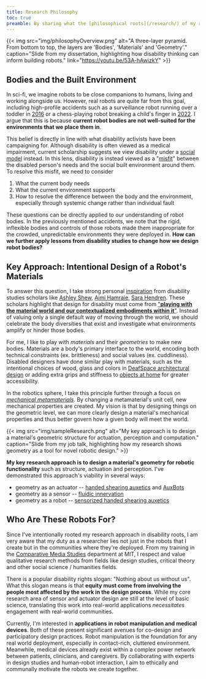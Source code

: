 ```yaml
---
title: Research Philosophy
toc: true
preamble: By sharing what the [philosophical roots](/research/) of my research are, I hope to give a sense of what motivates me and what questions I like to ask. These are the longstanding questions that I would like to explore through [my lab](https://merge-lab.github.io/research/).
---
```


{{< img src="img/philosophyOverview.png" alt="A three-layer pyramid. From bottom to top, the layers are 'Bodies', 'Materials' and 'Geometry'."  caption="Slide from my dissertation, highlighting how disability thinking can inform building robots." link="https://youtu.be/53A-hAwizkY" >}}

## Bodies and the Built Environment
In sci-fi, we imagine robots to be close companions to humans, living and working alongside us. However, real robots are quite far from this goal, including high-profile accidents such as a surveillance robot running over a toddler in [2016](https://www.nbcnews.com/business/business-news/security-robots-expand-across-u-s-few-tangible-results-n1272421) or a chess-playing robot breaking a child's finger in [2022](https://www.theguardian.com/sport/2022/jul/24/chess-robot-grabs-and-breaks-finger-of-seven-year-old-opponent-moscow). I argue that this is because **current robot bodies are not well-suited for the environments that we place them in**.

This belief is directly in line with what disability activists have been campaigning for. Although disability is often viewed as a medical impairment, current scholarship suggests we view disability under a [social model](https://odpc.ucsf.edu/clinical/patient-centered-care/medical-and-social-models-of-disability) instead. In this lens, disability is instead viewed as a "[misfit](https://philpapers.org/rec/GARMAF)" between the disabled person's needs and the social built environment around them. To resolve this misfit, we need to consider
1. What the current body needs
2. What the current environment supports
3. How to resolve the difference between the body and the environment, especially through systemic change rather than individual fault

These questions can be directly applied to our understanding of robot bodies. In the previously mentioned accidents, we note that the rigid, inflexible bodies and controls of those robots made them inappropriate for the crowded, unpredictable environments they were deployed in. **How can we further apply lessons from disability studies to change how we design robot bodies?**


## Key Approach: Intentional Design of a Robot's Materials
To answer this question, I take strong personal [inspiration](/research/who-taught-me) from disability studies scholars like [Ashley Shew](https://liberalarts.vt.edu/departments-and-schools/department-of-science-technology-and-society/faculty/ashley-shew.html), [Aimi Hamraie](https://aimihamraie.com), [Sara Hendren](https://sarahendren.com/about/). These scholars highlight that design for disability must come from ["**playing with the material world and our contextualized embodiments within it**"](https://logicmag.io/failure/different-ways-of-moving-through-the-world/). Instead of valuing only a single default way of moving through the world, we should celebrate the body diversities that exist and investigate what environments amplify or hinder those bodies.

For me, I like to play with *materials* and their *geometries* to make new bodies. Materials are a body's primary interface to the world, encoding both technical constraints (ex. brittleness) and social values (ex. cuddliness). Disabled designers have done similar play with materials, such as the intentional choices of wood, glass and colors in [DeafSpace architectural design](https://archive.curbed.com/2016/3/2/11140210/gallaudet-deafspace-washington-dc) or adding extra grips and stiffness to [objects at home](https://www.disabilityathome.org) for greater accessibility.

In the robotics sphere, I take this principle further through a focus on [*mechanical metamaterials*](https://en.wikipedia.org/wiki/Mechanical_metamaterial). By changing a metamaterial's unit cell, new mechanical properties are created. My vision is that by designing things on the geometric level, we can more clearly design a material's mechanical properties and thus better govern how a given body will meet the world.

{{< img src="img/sampleResearch.png" alt="My key approach is to design a material's geometric structure for actuation, perception and computation."  caption="Slide from my job talk, highlighting how my research shows geometry as a tool for novel robotic design." >}}

**My key research approach is to design a material's geometry for robotic functionality** such as structure, actuation and perception. I've demonstrated this approach's viability in several ways:
* geometry as an actuator -- [handed shearing auxetics](https://youtu.be/53NXnPTG9Ik?feature=shared) and [AuxBots](https://youtu.be/8mhclLQWb_Q?feature=shared)
* geometry as a sensor -- [fluidic innervation](https://www.science.org/doi/full/10.1126/sciadv.abq4385)
* geometry as a robot -- [sensorized handed shearing auxetics](https://www.science.org/doi/full/10.1126/sciadv.abq4385)

## Who Are These Robots For?
Since I've intentionally rooted my research approach in disability roots, I am very aware that my duty as a researcher lies not just in the robots that I create but in the communities where they're deployed. From my training in the [Comparative Media Studies](https://cmsw.mit.edu) department at MIT, I respect and value qualitative research methods from fields like design studies, critical theory and other social science / humanities fields. 

There is a popular disability rights slogan: "Nothing about us without us". What this slogan means is that **equity must come from involving the people most affected by the work in the design process**. While my core research area of sensor and actuator design are still at the level of basic science, translating this work into real-world applications *necessitates* engagement with real-world communities.

Currently, I'm interested in **applications in robot manipulation and medical devices**. Both of these present significant avenues for co-design and participatory design practices. Robot manipulation is the foundation for any real world deployment, especially in contact-rich, cluttered environment. Meanwhile, medical devices already exist within a complex power network between patients, clinicians, and caregivers. By collaborating with experts in design studies and human-robot interaction, I aim to ethically and communally motivate the robots we create together. 

